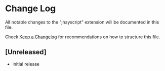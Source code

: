 # Change Log

All notable changes to the "jhayscript" extension will be documented in this file.

Check [Keep a Changelog](http://keepachangelog.com/) for recommendations on how to structure this file.

## [Unreleased]

- Initial release